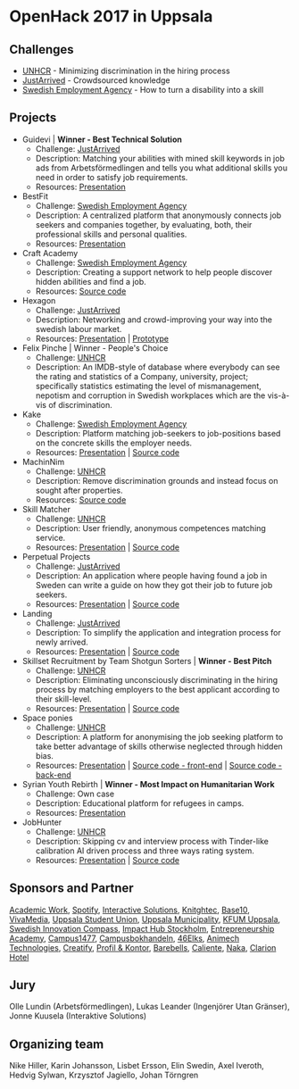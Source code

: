 # OpenHack 2017 in Uppsala

## Challenges
* [UNHCR](../../Challenges/UNHCR_2017.md) - Minimizing discrimination in the hiring process
* [JustArrived](../../Challenges/JustArrived_2017.md) - Crowdsourced knowledge
* [Swedish Employment Agency](../../Challenges/SwedishEmploymentAgency_2017.md) - How to turn a disability into a skill

## Projects
* Guidevi | **Winner - Best Technical Solution**
  * Challenge: [JustArrived](../../Challenges/JustArrived_2017.md)
  * Description: Matching your abilities with mined skill keywords in job ads from Arbetsförmedlingen and tells you what additional skills you need in order to satisfy job requirements.
  * Resources: [Presentation](Presentations/Guidevi.pptx)
* BestFit
  * Challenge: [Swedish Employment Agency](../../Challenges/SwedishEmploymentAgency_2017.md)
  * Description: A centralized platform that anonymously connects job seekers and companies together, by evaluating, both, their professional skills and personal qualities.
  * Resources: [Presentation](Presentations/BestFit.pptx)
* Craft Academy
  * Challenge: [Swedish Employment Agency](../../Challenges/SwedishEmploymentAgency_2017.md)
  * Description: Creating a support network to help people discover hidden abilities and find a job.
  * Resources: [Source code](https://github.com/OpenHackC4H/2017-Uppsala-Craft-Academy)
* Hexagon
  * Challenge: [JustArrived](../../Challenges/JustArrived_2017.md)
  * Description: Networking and crowd-improving your way into the swedish labour market.
  * Resources: [Presentation](Presentations/Hexagon.pptx) | [Prototype](https://projects.invisionapp.com/share/C9C02L8MG#/screens)
* Felix Pinche | Winner - People's Choice
  * Challenge: [UNHCR](../../Challenges/UNHCR_2017.md)
  * Description: An IMDB-style of database where everybody can see the rating and statistics of a Company, university, project; specifically statistics estimating the level of mismanagement, nepotism and corruption in Swedish workplaces which are the vis-à-vis of discrimination.
* Kake
  * Challenge: [Swedish Employment Agency](../../Challenges/SwedishEmploymentAgency_2017.md)
  * Description: Platform matching job-seekers to job-positions based on the concrete skills the employer needs.
  * Resources: [Presentation](Presentations/Kake.pptx) | [Source code](https://github.com/OpenHackC4H/2017-Uppsala-Kake)
* MachinNim
  * Challenge: [UNHCR](../../Challenges/UNHCR_2017.md)
  * Description: Remove discrimination grounds and instead focus on sought after properties.
  * Resources: [Source code](https://github.com/OpenHackC4H/2017-Uppsala-MachinNim)
* Skill Matcher
  * Challenge: [UNHCR](../../Challenges/UNHCR_2017.md)
  * Description: User friendly, anonymous competences matching service.
  * Resources: [Presentation](Presentations/SkillMatcher.pptx) | [Source code](https://github.com/OpenHackC4H/2017-Uppsala-Skillmatcher)
* Perpetual Projects
  * Challenge: [JustArrived](../../Challenges/JustArrived_2017.md)
  * Description: An application where people having found a job in Sweden can write a guide on how they got their job to future job seekers.
  * Resources: [Presentation](Presentations/PerpetualProjects.odp) | [Source code](https://github.com/OpenHackC4H/2017-Uppsala-Perpetual-Projects)
* Landing
  * Challenge: [JustArrived](../../Challenges/JustArrived_2017.md)
  * Description:  To simplify the application and integration process for newly arrived.
  * Resources: [Presentation](Presentations/Landing.pdf) | [Source code](https://github.com/OpenHackC4H/2017-Uppsala-Landing)
* Skillset Recruitment by Team Shotgun Sorters | **Winner - Best Pitch**
  * Challenge: [UNHCR](../../Challenges/UNHCR_2017.md)
  * Description: Eliminating unconsciously discriminating in the hiring process by matching employers to the best applicant according to their skill-level.
  * Resources: [Presentation](Presentations/SkillsetRecruitment.pptx) | [Source code](https://github.com/OpenHackC4H/2017-Uppsala-SkillsetRecruitment)
* Space ponies
  * Challenge: [UNHCR](../../Challenges/UNHCR_2017.md)
  * Description: A platform for anonymising the job seeking platform to take better advantage of skills otherwise neglected through hidden bias.
  * Resources: [Presentation](Presentations/SpacePonies.pptx) | [Source code - front-end](https://bitbucket.org/spaceponies/frontend.git) | [Source code - back-end](https://bitbucket.org/spaceponies/backend.git)
* Syrian Youth Rebirth | **Winner - Most Impact on Humanitarian Work**
  * Challenge: Own case
  * Description: Educational platform for refugees in camps.
  * Resources: [Presentation](Presentations/SyrianYouthRebirth.pptx)
* JobHunter
  * Challenge: [UNHCR](../../Challenges/UNHCR_2017.md)
  * Description: Skipping cv and interview process with Tinder-like calibration AI driven process and three ways rating system.
  * Resources: [Presentation](https://prezi.com/view/A6RX6BnojuLm2oLCr7j3/) | [Source code](https://github.com/OpenHackC4H/2017-Uppsala-JobHunter)

## Sponsors and Partner
[Academic Work](https://www.academicwork.se/), [Spotify](https://www.spotify.com/se/), [Interactive Solutions](https://interactivesolutions.se/), [Knitghtec](http://www.knightec.se/), [Base10](https://www.facebook.com/base10uppsala/), [VivaMedia](https://vivamedia.se/), [Uppsala Student Union](https://www.utn.se/en), [Uppsala Municipality](https://www.uppsala.se/), [KFUM Uppsala](http://uppsala.kfum.se/om-oss/kfum-uppsala-idag/), [Swedish Innovation Compass](http://swedishinnovationcompass.com/?lang=sv), [Impact Hub Stockholm](http://www.impacthub.net/), [Entrepreneurship Academy](http://www.entrepreneursacademy.se/), [Campus1477](http://campus1477.se/sv/), [Campusbokhandeln](https://campusbokhandeln.se/), [46Elks](https://46elks.se/), [Animech Technologies](http://www.animechtechnologies.com/start), [Creatify](http://www.creatify.se/), [Profil & Kontor](http://www.knkontor.se/), [Barebells](https://barebells.se/), [Caliente](http://www.drink-caliente.com/), [Naka](http://www.nakafocus.se/), [Clarion Hotel](http://www.clarion.nu/)

## Jury
Olle Lundin (Arbetsförmedlingen), Lukas Leander (Ingenjörer Utan Gränser), Jonne Kuusela (Interaktive Solutions)

## Organizing team
Nike Hiller, Karin Johansson, Lisbet Ersson, Elin Swedin, Axel Iveroth, Hedvig Sylwan, Krzysztof Jagiello, Johan Törngren
